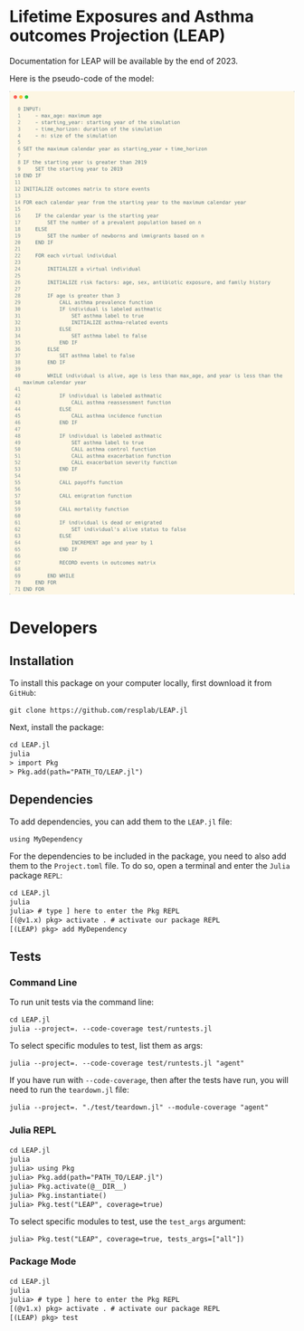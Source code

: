# Lifetime Exposures and Asthma outcomes Projection (LEAP)

Documentation for LEAP will be available by the end of 2023.

Here is the pseudo-code of the model:

![Pseudocode](documentation/pseudocode.png)

# Developers

## Installation

To install this package on your computer locally, first download it from `GitHub`:

```
git clone https://github.com/resplab/LEAP.jl
```

Next, install the package:

```
cd LEAP.jl
julia
> import Pkg
> Pkg.add(path="PATH_TO/LEAP.jl")
```

## Dependencies

To add dependencies, you can add them to the `LEAP.jl` file:

```
using MyDependency
```

For the dependencies to be included in the package, you need to also add them to the `Project.toml`
file. To do so, open a terminal and enter the `Julia` package `REPL`:

```
cd LEAP.jl
julia
julia> # type ] here to enter the Pkg REPL
[(@v1.x) pkg> activate . # activate our package REPL
[(LEAP) pkg> add MyDependency
```

## Tests

### Command Line

To run unit tests via the command line:

```
cd LEAP.jl
julia --project=. --code-coverage test/runtests.jl
```

To select specific modules to test, list them as args:

```
julia --project=. --code-coverage test/runtests.jl "agent"
```

If you have run with `--code-coverage`, then after the tests have run, you will need to run
the `teardown.jl` file:

```
julia --project=. "./test/teardown.jl" --module-coverage "agent"
```


### Julia REPL

```
cd LEAP.jl
julia
julia> using Pkg
julia> Pkg.add(path="PATH_TO/LEAP.jl")
julia> Pkg.activate(@__DIR__)
julia> Pkg.instantiate()
julia> Pkg.test("LEAP", coverage=true)
```

To select specific modules to test, use the `test_args` argument:

```
julia> Pkg.test("LEAP", coverage=true, tests_args=["all"])
```

### Package Mode

```
cd LEAP.jl
julia
julia> # type ] here to enter the Pkg REPL
[(@v1.x) pkg> activate . # activate our package REPL
[(LEAP) pkg> test
```
